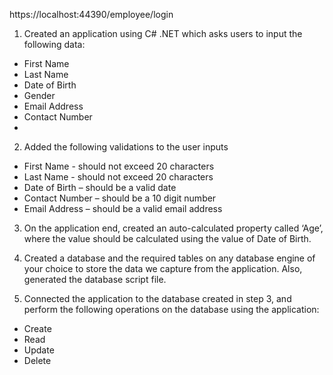 https://localhost:44390/employee/login

1.	Created an application using C# .NET which asks users to input the following data:
-	First Name
-	Last Name
-	Date of Birth
-	Gender
-	Email Address
-	Contact Number
-	

2.	Added the following validations to the user inputs
-	First Name  - should not exceed 20 characters
-	Last Name  - should not exceed 20 characters
-	Date of Birth – should be a valid date
-	Contact Number – should be a 10 digit number
-	Email Address – should be a valid email address

3.	On the application end, created an auto-calculated property called ‘Age’, where the value should be calculated using the value of Date of Birth.

4.	Created a database and the required tables on any database engine of your choice to store the data we capture from the application. Also, generated the database script file.

5.	Connected the application to the database created in step 3, and perform the following operations on the database using the application:
-	Create
-	Read
-	Update
-	Delete
